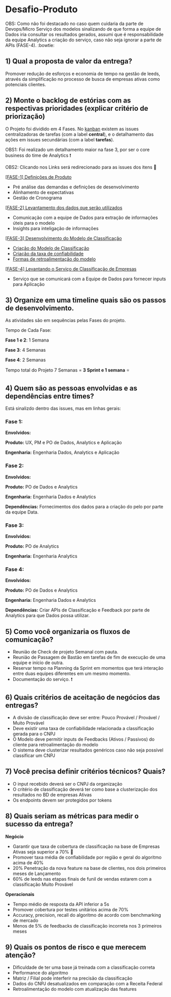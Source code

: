 # Desafio-Produto 


OBS: Como não foi destacado no caso quem cuidaria da parte de Devops/Micro Serviço dos modelos sinalizando de que forma a equipe de Dados iria consultar os resultados gerados, assumi que é responsabilidade da equipe Analytics a criação do serviço, caso não seja ignorar a parte de APIs (FASE-4). :bowtie:

## 1) Qual a proposta de valor da entrega?

Promover redução de esforços e economia de tempo na gestão de leeds, através da simplificação no processo de busca de empresas ativas como potenciais clientes.


## 2) Monte o backlog de estórias com as respectivas prioridades (explicar critério de priorização)

O Projeto foi dividido em 4 Fases. No [kanban](https://github.com/product-as-service/Desafio-Produto/projects/1) existem as issues centralizadoras de tarefas (com a label **central**), e o detalhamento das ações em issues secundárias (com a label **tarefas**).

OBS1: Foi realizado um detalhamento maior na fase 3, por ser o core business do time de Analytics :exclamation:

OBS2: Clicando nos Links será redirecionado para as issues dos itens :running:



[[FASE-1] Definições de Produto](https://github.com/product-as-service/Desafio-Produto/issues/1)
- Pré análise das demandas e definições de desenvolvimento
- Alinhamento de expectativas
- Gestão de Cronograma

[[FASE-2] Levantamento dos dados que serão utilizados](https://github.com/product-as-service/Desafio-Produto/issues/2)
- Comunicação com a equipe de Dados para extração de informações úteis para o modelo
- Insights para inteligação de informações

[[FASE-3] Desenvolvimento do Modelo de Classificação](https://github.com/product-as-service/Desafio-Produto/issues/3)
- [Criação do Modelo de Classificação](https://github.com/product-as-service/Desafio-Produto/issues/5) 
- [Criação da taxa de confiabilidade](https://github.com/product-as-service/Desafio-Produto/issues/6)
- [Formas de retroalimentação do modelo](https://github.com/product-as-service/Desafio-Produto/issues/7)

[[FASE-4] Levantando o Serviço de Classificação de Empresas](https://github.com/product-as-service/Desafio-Produto/issues/4)
- Serviço que se comunicará com a Equipe de Dados para fornecer inputs para Aplicação

## 3) Organize em uma timeline quais são os passos de desenvolvimento.
As atividades são em sequências pelas Fases do projeto.

Tempo de Cada Fase:

**Fase 1 e 2**: 1 Semana

**Fase 3**: 4 Semanas

**Fase 4**: 2 Semanas


Tempo total do Projeto
7 Semanas = **3 Sprint e 1 semana** :star:

## 4) Quem são as pessoas envolvidas e as dependências entre times?

Está sinalizdo dentro das issues, mas em linhas gerais:

### Fase 1:

**Envolvidos:**

**Produto:** UX, PM e PO de Dados, Analytics e Aplicação

**Engenharia:** Engenharia Dados, Analytics e Aplicação

### Fase 2:

**Envolvidos:**

**Produto:** PO de Dados e Analytics

**Engenharia:** Engenharia Dados e Analytics

**Dependências:** Fornecimentos dos dados para a criação do pelo por parte da equipe Data.

### Fase 3:

**Envolvidos:**

**Produto:** PO de Analytics

**Engenharia:** Engenharia Analytics

### Fase 4:

**Envolvidos:**

**Produto:** PO de Dados e Analytics

**Engenharia:** Engenharia Dados e Analytics

**Dependências:** Criar APIs de Classificação e Feedback por parte de Analytics para que Dados possa utilizar.



## 5) Como você organizaria os fluxos de comunicação?
- Reunião de Check de projeto Semanal com pauta.
- Reunião de Passagem de Bastão em tarefas de fim de execução de uma equipe e início de outra.
- Reservar tempo na Planning da Sprint em momentos que terá interação entre duas equipes diferentes em um mesmo momento.
- Documentação do serviço. :heavy_exclamation_mark:

## 6) Quais critérios de aceitação de negócios das entregas? 

- A divisão de classificação deve ser entre: Pouco Provável / Provável / Muito Provável
- Deve existir uma taxa de confiabilidade relacionada a classificação gerada para o CNPJ
- O Modelo deve permitir inputs de Feedbacks (Ativos / Passivos) do cliente para retroalimentação do modelo
- O sistema deve clusterizar resultados genéricos caso não seja possível classificar um CNPJ

## 7) Você precisa definir critérios técnicos? Quais?
- O input recebido deverá ser o CNPJ da organização
- O critério de classificação deverá ter como base a clusterização dos resultados no BD de empresas Ativas
- Os endpoints devem ser protegidos por tokens 


## 8) Quais seriam as métricas para medir o sucesso da entrega?

**Negócio**
- Garantir que taxa de cobertura de classificação na base de Empresas Ativas seja superior a 70% :rocket:
- Promover taxa média de confiabilidade por região e geral do algoritmo acima de 40%
- 20% Penetração da nova feature na base de clientes, nos dois primeiros meses de Lançamento
- 60% de leeds nas etapas finais de funil de vendas estarem com a classificação Muito Provável


**Operacionais**
- Tempo médio de resposta da API inferior a 5s
- Promover cobertura por testes unitários acima de 70%
- Accuracy, precision, recall do algoritmo de acordo com benchmarking de mercado
- Menos de 5% de feedbacks de classificação incorreta nos 3 primeiros meses

## 9) Quais os pontos de risco e que merecem atenção?
- Dificuldade de ter uma base já treinada com a classificação correta
- Performance do algoritmo
- Matriz / Filial pode interferir  na precisão da classificação
- Dados do CNPJ desatualizados em comparação com a Receita Federal
- Retroalimentação do modelo com atualização das features
